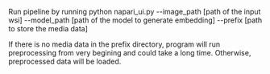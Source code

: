 Run pipeline by running
python napari_ui.py --image_path [path of the input wsi] --model_path [path of the model to generate embedding] --prefix [path to store the media data]

If there is no media data in the prefix directory, program will run preprocessing from very begining and could take a long time. Otherwise, preprocessed data will be loaded.
